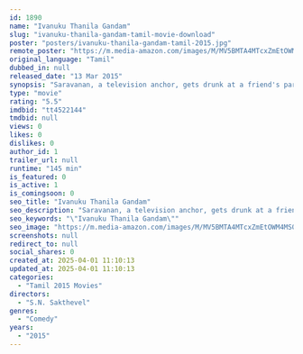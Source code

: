 ```yaml
---
id: 1890
name: "Ivanuku Thanila Gandam"
slug: "ivanuku-thanila-gandam-tamil-movie-download"
poster: "posters/ivanuku-thanila-gandam-tamil-2015.jpg"
remote_poster: "https://m.media-amazon.com/images/M/MV5BMTA4MTcxZmEtOWM4MS00ZmFiLTlkNzktN2RiNjFhMjdlZTc4XkEyXkFqcGdeQXVyMjM5NDY4NzU@._V1_SX300.jpg"
original_language: "Tamil"
dubbed_in: null
released_date: "13 Mar 2015"
synopsis: "Saravanan, a television anchor, gets drunk at a friend's party in order to forget about the problems in his life. In a drunken state, he tells a goon to kill his enemies. What happens next?"
type: "movie"
rating: "5.5"
imdbid: "tt4522144"
tmdbid: null
views: 0
likes: 0
dislikes: 0
author_id: 1
trailer_url: null
runtime: "145 min"
is_featured: 0
is_active: 1
is_comingsoon: 0
seo_title: "Ivanuku Thanila Gandam"
seo_description: "Saravanan, a television anchor, gets drunk at a friend's party in order to forget about the problems in his life. In a drunken state, he tells a goon to kill his enemies. What happens next?"
seo_keywords: "\"Ivanuku Thanila Gandam\""
seo_image: "https://m.media-amazon.com/images/M/MV5BMTA4MTcxZmEtOWM4MS00ZmFiLTlkNzktN2RiNjFhMjdlZTc4XkEyXkFqcGdeQXVyMjM5NDY4NzU@._V1_SX300.jpg"
screenshots: null
redirect_to: null
social_shares: 0
created_at: 2025-04-01 11:10:13
updated_at: 2025-04-01 11:10:13
categories:
  - "Tamil 2015 Movies"
directors:
  - "S.N. Sakthevel"
genres:
  - "Comedy"
years:
  - "2015"
---
```

